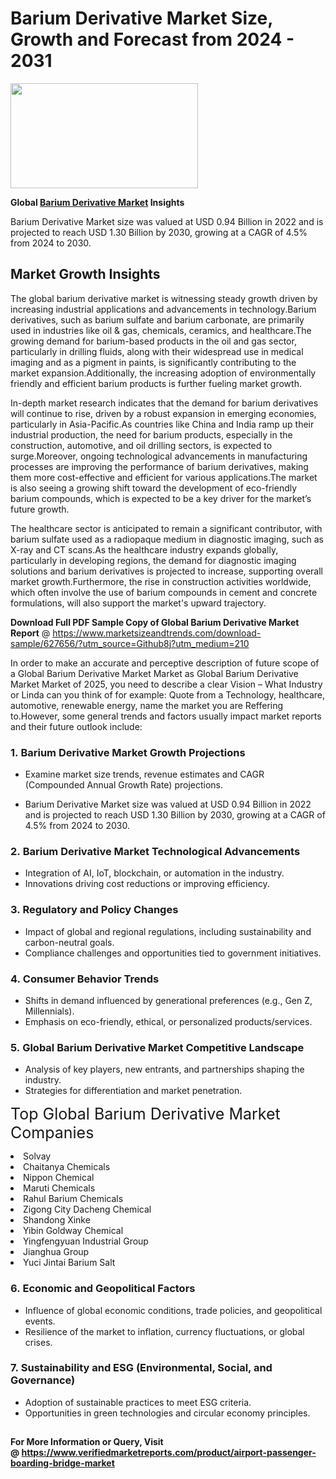 <H1>Barium Derivative Market Size, Growth and Forecast from 2024 - 2031</H1><img class="aligncenter size-medium wp-image-584254" src="https://thirdeyenews.in/wp-content/uploads/2024/09/Global-Market-Research-300x168.jpeg" alt="" width="300" height="168" /><p><strong>Global&nbsp;<a href="https://www.marketsizeandtrends.com/download-sample/627656/?utm_source=Github8j?utm_medium=210">Barium Derivative Market</a> Insights</strong></p><p>Barium Derivative Market size was valued at USD 0.94 Billion in 2022 and is projected to reach USD 1.30 Billion by 2030, growing at a CAGR of 4.5% from 2024 to 2030.</p><p><h2>Market Growth Insights</h2> <p>The global barium derivative market is witnessing steady growth driven by increasing industrial applications and advancements in technology.Barium derivatives, such as barium sulfate and barium carbonate, are primarily used in industries like oil & gas, chemicals, ceramics, and healthcare.The growing demand for barium-based products in the oil and gas sector, particularly in drilling fluids, along with their widespread use in medical imaging and as a pigment in paints, is significantly contributing to the market expansion.Additionally, the increasing adoption of environmentally friendly and efficient barium products is further fueling market growth.</p> <p>In-depth market research indicates that the demand for barium derivatives will continue to rise, driven by a robust expansion in emerging economies, particularly in Asia-Pacific.As countries like China and India ramp up their industrial production, the need for barium products, especially in the construction, automotive, and oil drilling sectors, is expected to surge.Moreover, ongoing technological advancements in manufacturing processes are improving the performance of barium derivatives, making them more cost-effective and efficient for various applications.The market is also seeing a growing shift toward the development of eco-friendly barium compounds, which is expected to be a key driver for the market’s future growth.</p> <p>The healthcare sector is anticipated to remain a significant contributor, with barium sulfate used as a radiopaque medium in diagnostic imaging, such as X-ray and CT scans.As the healthcare industry expands globally, particularly in developing regions, the demand for diagnostic imaging solutions and barium derivatives is projected to increase, supporting overall market growth.Furthermore, the rise in construction activities worldwide, which often involve the use of barium compounds in cement and concrete formulations, will also support the market's upward trajectory.</p> <p><span class=""><strong>Download Full PDF Sample Copy of Global Barium Derivative Market Report</strong> @ <a href="https://www.marketsizeandtrends.com/download-sample/627656/?utm_source=Github8j?utm_medium=210" target="_blank">https://www.marketsizeandtrends.com/download-sample/627656/?utm_source=Github8j?utm_medium=210</a></span></p><p>In order to make an accurate and perceptive description of future scope of a Global&nbsp;Barium Derivative Market Market as Global&nbsp;Barium Derivative Market Market of 2025, you need to describe a clear Vision &ndash; What Industry or Linda can you think of for example: Quote from a Technology, healthcare, automotive, renewable energy, name the market you are Reffering to.However, some general trends and factors usually impact market reports and their future outlook include:</p><h3>1.&nbsp;<strong>Barium Derivative Market Growth Projections</strong></h3><ul><li>Examine market size trends, revenue estimates and CAGR (Compounded Annual Growth Rate) projections.</li><li><p>Barium Derivative Market size was valued at USD 0.94 Billion in 2022 and is projected to reach USD 1.30 Billion by 2030, growing at a CAGR of 4.5% from 2024 to 2030.</p></li></ul><h3>2.&nbsp;<strong>Barium Derivative Market Technological Advancements</strong></h3><ul><li>Integration of AI, IoT, blockchain, or automation in the industry.</li><li>Innovations driving cost reductions or improving efficiency.</li></ul><h3>3.&nbsp;<strong>Regulatory and Policy Changes</strong></h3><ul><li>Impact of global and regional regulations, including sustainability and carbon-neutral goals.</li><li>Compliance challenges and opportunities tied to government initiatives.</li></ul><h3>4.&nbsp;<strong>Consumer Behavior Trends</strong></h3><ul><li>Shifts in demand influenced by generational preferences (e.g., Gen Z, Millennials).</li><li>Emphasis on eco-friendly, ethical, or personalized products/services.</li></ul><h3>5.&nbsp;<strong>Global Barium Derivative Market Competitive Landscape</strong></h3><ul><li>Analysis of key players, new entrants, and partnerships shaping the industry.</li><li>Strategies for differentiation and market penetration.</li></ul><p data-pm-slice="1 1 []"><span style="color: inherit; font-family: inherit; font-size: 25px;">Top Global Barium Derivative Market Companies</span></p><div class="" data-test-id=""><p><li>Solvay</li><li> Chaitanya Chemicals</li><li> Nippon Chemical</li><li> Maruti Chemicals</li><li> Rahul Barium Chemicals</li><li> Zigong City Dacheng Chemical</li><li> Shandong Xinke</li><li> Yibin Goldway Chemical</li><li> Yingfengyuan Industrial Group</li><li> Jianghua Group</li><li> Yuci Jintai Barium Salt</li></p></div><h3>6.&nbsp;<strong>Economic and Geopolitical Factors</strong></h3><ul><li>Influence of global economic conditions, trade policies, and geopolitical events.</li><li>Resilience of the market to inflation, currency fluctuations, or global crises.</li></ul><h3>7.&nbsp;<strong>Sustainability and ESG (Environmental, Social, and Governance)</strong></h3><ul><li>Adoption of sustainable practices to meet ESG criteria.</li><li>Opportunities in green technologies and circular economy principles.</li></ul><h2><strong style="font-size: 14px;">For More Information or Query, Visit @&nbsp;</strong><a style="background-color: #ffffff; font-size: 14px;" href="https://www.marketsizeandtrends.com/report/barium-derivative-market/" target="_blank">https://www.verifiedmarketreports.com/product/airport-passenger-boarding-bridge-market</a></h2>